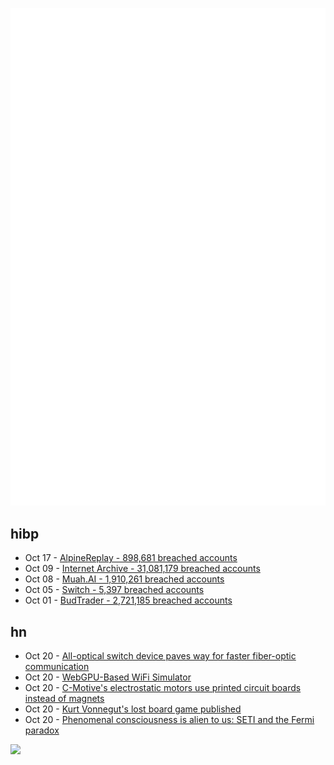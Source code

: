 ![Metrics](https://raw.githubusercontent.com/phixion/phixion/master/metrics.svg)

## hibp

<!--
for https://github.com/phixion/phixion/blob/main/.github/workflows/feeds.yml
-->
<!--START_SECTION:haveibeenpwnd-->
- Oct 17 - [AlpineReplay - 898,681 breached accounts](https://haveibeenpwned.com/PwnedWebsites#AlpineReplay)
- Oct 09 - [Internet Archive - 31,081,179 breached accounts](https://haveibeenpwned.com/PwnedWebsites#InternetArchive)
- Oct 08 - [Muah.AI - 1,910,261 breached accounts](https://haveibeenpwned.com/PwnedWebsites#Muah)
- Oct 05 - [Switch - 5,397 breached accounts](https://haveibeenpwned.com/PwnedWebsites#Switch)
- Oct 01 - [BudTrader - 2,721,185 breached accounts](https://haveibeenpwned.com/PwnedWebsites#BudTrader)
<!--END_SECTION:haveibeenpwnd-->

## hn

<!--
for https://github.com/phixion/phixion/blob/main/.github/workflows/feeds.yml
-->
<!--START_SECTION:hn-->
- Oct 20 - [All-optical switch device paves way for faster fiber-optic communication](https://phys.org/news/2024-10-optical-device-paves-faster-fiber.html)
- Oct 20 - [WebGPU-Based WiFi Simulator](https://wifi-solver.com)
- Oct 20 - [C-Motive's electrostatic motors use printed circuit boards instead of magnets](https://www.c-motive.com/technology/)
- Oct 20 - [Kurt Vonnegut's lost board game published](https://www.polygon.com/board-games/467103/kurt-vonnegut-ghq-lost-board-game-publisher-interview)
- Oct 20 - [Phenomenal consciousness is alien to us: SETI and the Fermi paradox](https://www.sciencedirect.com/science/article/pii/S0094576524005976)
<!--END_SECTION:hn-->

<!--
for https://yhype.me
-->
![](https://hit.yhype.me/github/profile?user_id=13013670)
